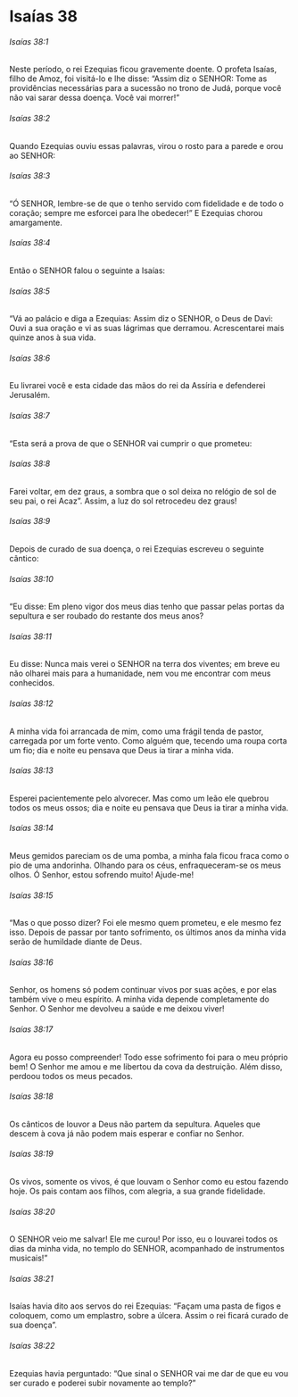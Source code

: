 # Isaías 38

###### Isaías 38:1

Neste período, o rei Ezequias ficou gravemente doente. O profeta Isaías, filho de Amoz, foi visitá-lo e lhe disse: “Assim diz o SENHOR: Tome as providências necessárias para a sucessão no trono de Judá, porque você não vai sarar dessa doença. Você vai morrer!”

###### Isaías 38:2

Quando Ezequias ouviu essas palavras, virou o rosto para a parede e orou ao SENHOR:

###### Isaías 38:3

“Ó SENHOR, lembre-se de que o tenho servido com fidelidade e de todo o coração; sempre me esforcei para lhe obedecer!” E Ezequias chorou amargamente.

###### Isaías 38:4

Então o SENHOR falou o seguinte a Isaías:

###### Isaías 38:5

“Vá ao palácio e diga a Ezequias: Assim diz o SENHOR, o Deus de Davi: Ouvi a sua oração e vi as suas lágrimas que derramou. Acrescentarei mais quinze anos à sua vida.

###### Isaías 38:6

Eu livrarei você e esta cidade das mãos do rei da Assíria e defenderei Jerusalém.

###### Isaías 38:7

“Esta será a prova de que o SENHOR vai cumprir o que prometeu:

###### Isaías 38:8

Farei voltar, em dez graus, a sombra que o sol deixa no relógio de sol de seu pai, o rei Acaz”. Assim, a luz do sol retrocedeu dez graus!

###### Isaías 38:9

Depois de curado de sua doença, o rei Ezequias escreveu o seguinte cântico:

###### Isaías 38:10

“Eu disse: Em pleno vigor dos meus dias tenho que passar pelas portas da sepultura e ser roubado do restante dos meus anos?

###### Isaías 38:11

Eu disse: Nunca mais verei o SENHOR na terra dos viventes; em breve eu não olharei mais para a humanidade, nem vou me encontrar com meus conhecidos.

###### Isaías 38:12

A minha vida foi arrancada de mim, como uma frágil tenda de pastor, carregada por um forte vento. Como alguém que, tecendo uma roupa corta um fio; dia e noite eu pensava que Deus ia tirar a minha vida.

###### Isaías 38:13

Esperei pacientemente pelo alvorecer. Mas como um leão ele quebrou todos os meus ossos; dia e noite eu pensava que Deus ia tirar a minha vida.

###### Isaías 38:14

Meus gemidos pareciam os de uma pomba, a minha fala ficou fraca como o pio de uma andorinha. Olhando para os céus, enfraqueceram-se os meus olhos. Ó Senhor, estou sofrendo muito! Ajude-me!

###### Isaías 38:15

“Mas o que posso dizer? Foi ele mesmo quem prometeu, e ele mesmo fez isso. Depois de passar por tanto sofrimento, os últimos anos da minha vida serão de humildade diante de Deus.

###### Isaías 38:16

Senhor, os homens só podem continuar vivos por suas ações, e por elas também vive o meu espírito. A minha vida depende completamente do Senhor. O Senhor me devolveu a saúde e me deixou viver!

###### Isaías 38:17

Agora eu posso compreender! Todo esse sofrimento foi para o meu próprio bem! O Senhor me amou e me libertou da cova da destruição. Além disso, perdoou todos os meus pecados.

###### Isaías 38:18

Os cânticos de louvor a Deus não partem da sepultura. Aqueles que descem à cova já não podem mais esperar e confiar no Senhor.

###### Isaías 38:19

Os vivos, somente os vivos, é que louvam o Senhor como eu estou fazendo hoje. Os pais contam aos filhos, com alegria, a sua grande fidelidade.

###### Isaías 38:20

O SENHOR veio me salvar! Ele me curou! Por isso, eu o louvarei todos os dias da minha vida, no templo do SENHOR, acompanhado de instrumentos musicais!”

###### Isaías 38:21

Isaías havia dito aos servos do rei Ezequias: “Façam uma pasta de figos e coloquem, como um emplastro, sobre a úlcera. Assim o rei ficará curado de sua doença”.

###### Isaías 38:22

Ezequias havia perguntado: “Que sinal o SENHOR vai me dar de que eu vou ser curado e poderei subir novamente ao templo?”

